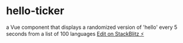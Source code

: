# hello-ticker

a Vue component that displays a randomized version of 'hello' every 5 seconds from a list of 100 languages
[Edit on StackBlitz ⚡️](https://stackblitz.com/edit/helloticker)
